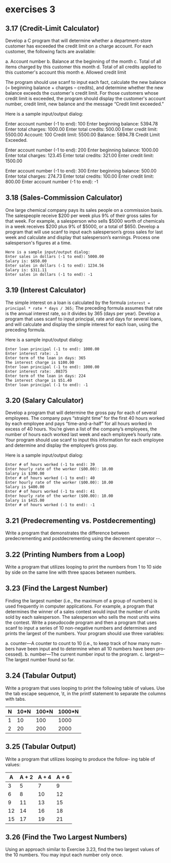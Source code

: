 # exercises 3

## 3.17 (Credit-Limit Calculator)

Develop a C program that will determine whether a
department-store customer has exceeded the credit limit on a charge account. For
each customer, the following facts are available:

a. Account number
b. Balance at the beginning of the month
c. Total of all items charged by this customer this month
d. Total of all credits applied to this customer's account this month
e. Allowed credit limit

The program should use scanf to input each fact, calculate the new balance (=
beginning balance + charges – credits), and determine whether
the new balance exceeds
the customer's credit limit. For those customers whose credit
limit is exceeded, the program should display
the customer's account number, credit limit, new balance
and the message “Credit limit exceeded.”

Here is a sample input/output dialog:

Enter account number (-1 to end): 100
Enter beginning balance: 5394.78
Enter total charges: 1000.00
Enter total credits: 500.00
Enter credit limit: 5500.00
Account: 100
Credit limit: 5500.00
Balance: 5894.78
Credit Limit Exceeded.

Enter account number (-1 to end): 200
Enter beginning balance: 1000.00
Enter total charges: 123.45
Enter total credits: 321.00
Enter credit limit: 1500.00

Enter account number (-1 to end): 300
Enter beginning balance: 500.00
Enter total charges: 274.73
Enter total credits: 100.00
Enter credit limit: 800.00
Enter account number (-1 to end): -1

## 3.18 (Sales-Commission Calculator)

One large chemical company pays its sales people on a commission basis.
The salespeople receive $200 per week plus 9% of their gross sales for that week.
For example, a salesperson who sells $5000 worth of chemicals in a week receives
$200 plus 9% of $5000, or a total of $650.
Develop a program that will use scanf to input each salesperson’s gross sales
for last week and calculate and display that salesperson’s earnings.
Process one salesperson's figures at a time.

```text
Here is a sample input/output dialog:
Enter sales in dollars (-1 to end): 5000.00
Salary is: $650.00
Enter sales in dollars (-1 to end): 1234.56
Salary is: $311.11
Enter sales in dollars (-1 to end): -1
```

## 3.19 (Interest Calculator)

The simple interest on a loan is calculated by the formula
`interest = principal * rate * days / 365;`
The preceding formula assumes that rate is the annual interest rate,
so it divides by 365 (days per year). Develop a program that uses
scanf to input principal, rate and days for several loans,
and will calculate and display the simple interest for each loan,
using the preceding formula.

Here is a sample input/output dialog:

```text
Enter loan principal (-1 to end): 1000.00
Enter interest rate: .1
Enter term of the loan in days: 365
The interest charge is $100.00
Enter loan principal (-1 to end): 1000.00
Enter interest rate: .08375
Enter term of the loan in days: 224
The interest charge is $51.40
Enter loan principal (-1 to end): -1
```

## 3.20 (Salary Calculator)

Develop a program that will determine the gross pay
for each of several employees. The company pays “straight time” for
the first 40 hours worked by each employee and pays “time-and-a-half” for
all hours worked in excess of 40 hours. You’re given a list of
the company’s employees, the number of hours each worked last week and
each employee’s hourly rate. Your program should use scanf to
input this information for each employee and determine and
display the employee’s gross pay.

Here is a sample input/output dialog:

```text
Enter # of hours worked (-1 to end): 39
Enter hourly rate of the worker ($00.00): 10.00
Salary is $390.00
Enter # of hours worked (-1 to end): 40
Enter hourly rate of the worker ($00.00): 10.00
Salary is $400.00
Enter # of hours worked (-1 to end): 41
Enter hourly rate of the worker ($00.00): 10.00
Salary is $415.00
Enter # of hours worked (-1 to end): -1
```

## 3.21 (Predecrementing vs. Postdecrementing)

Write a program that demonstrates the difference between predecrementing and
postdecrementing using the decrement
operator --.

## 3.22 (Printing Numbers from a Loop)

Write a program that utilizes looping to print the numbers from 1 to 10 side by side on
the same line with three spaces between numbers.

## 3.23 (Find the Largest Number)

Finding the largest number (i.e., the maximum of a group of numbers) is used frequently
in computer applications. For example, a program that determines the winner of
a sales contest would input the number of units sold by each salesperson.
The salesperson who sells the most units wins the contest. Write a pseudocode program
and then a program that uses scanf to input a series of 10 non-negative numbers and
determines and prints the largest of the numbers. Your program should use three variables:

a. counter—A counter to count to 10 (i.e., to keep track of how many num-
bers have been input and to determine when all 10 numbers have been pro-
cessed).
b. number—The current number input to the program.
c. largest—The largest number found so far.

## 3.24 (Tabular Output)

Write a program that uses looping to print the following table of values.
Use the tab escape sequence, \t, in the printf statement to separate the
columns with tabs.

| N   | 10*N | 100*N | 1000*N |
| --- | ---- | ----- | ------ |
| 1   | 10    | 100     | 1000      |
| 2   | 20    | 200     | 2000      |

## 3.25 (Tabular Output)

Write a program that utilizes looping to produce the follow-
ing table of values:

| A   | A + 2 | A + 4 | A + 6 |
| --- | ----- | ----- | ----- |
| 3   | 5     | 7     | 9     |
| 6   | 8     | 10    | 12    |
| 9   | 11    | 13    | 15    |
| 12  | 14    | 16    | 18    |
| 15  | 17    | 19    | 21    |

## 3.26 (Find the Two Largest Numbers)

Using an approach similar to Exercise 3.23,
find the two largest values of the 10 numbers. You may input each number only once.
